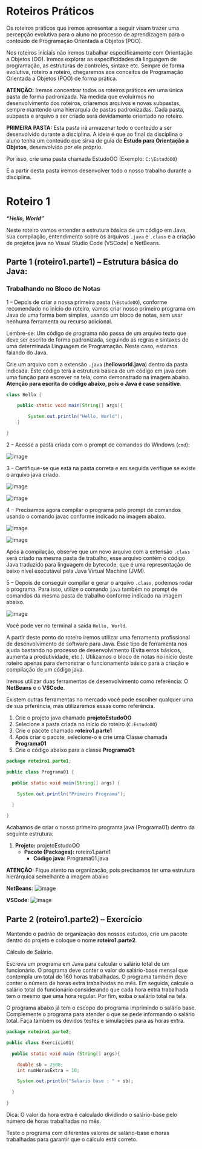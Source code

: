 # Roteiros Práticos


Os roteiros práticos que iremos apresentar a seguir visam trazer uma percepção evolutiva para o aluno no processo de aprendizagem para o conteúdo de Programação Orientada a Objetos (POO).

Nos roteiros iniciais não iremos trabalhar especificamente com Orientação a Objetos (OO). Iremos explorar as especificidades da linguagem de programação, as estruturas de controles, sintaxe etc. Sempre de forma evolutiva, roteiro a roteiro, chegaremos aos conceitos de Programação Orientada a Objetos (POO) de forma prática.

**ATENÇÃO:**
Iremos concentrar todos os roteiros práticos em uma única pasta de forma padronizada. Na medida que evoluirmos no desenvolvimento dos roteiros, criaremos arquivos e novas subpastas, sempre mantendo uma hierarquia de pastas padronizadas. Cada pasta, subpasta e arquivo a ser criado será devidamente orientado no roteiro.

**PRIMEIRA PASTA:**
Esta pasta irá armazenar todo o conteúdo a ser desenvolvido durante a disciplina. 
A ideia é que ao final da disciplina o aluno tenha um conteúdo que sirva de guia de **Estudo para Orientação a Objetos**, desenvolvido por ele próprio.

Por isso, crie uma pasta chamada EstudoOO (Exemplo: ```C:\EstudoOO```)

E a partir desta pasta iremos desenvolver todo o nosso trabalho durante a disciplina.

# Roteiro 1

**_“Hello, World”_**

Neste roteiro vamos entender a estrutura básica de um código em Java, sua compilação, entendimento sobre os arquivos ```.java``` e ```.class``` e a criação de projetos java no Visual Studio Code (VSCode) e NetBeans.

## Parte 1 (roteiro1.parte1) – Estrutura básica do Java:

### Trabalhando no Bloco de Notas

1 – Depois de criar a nossa primeira pasta (```\EstudoOO```), conforme recomendado no início do roteiro, vamos criar nosso primeiro programa em Java de uma forma bem simples, usando um bloco de notas, sem usar nenhuma ferramenta ou recurso adicional. 

Lembre-se: Um código de programa não passa de um arquivo texto que deve ser escrito de forma padronizada, seguindo as regras e sintaxes de uma determinada Linguagem de Programação. Neste caso, estamos falando do Java.  

Crie um arquivo com a extensão ```.java``` (**helloworld.java**) dentro da pasta indicada. Este código terá a estrutura básica de um código em java com uma função para escrever na tela, como demonstrado na imagem abaixo. **Atenção para escrita do código abaixo, pois o Java é case sensitive**.

```java
class Hello {

	public static void main(String[] args){

		System.out.println("Hello, World");
	}

}
```
2 – Acesse a pasta criada com o prompt de comandos do Windows (```cmd```):

![image](https://github.com/user-attachments/assets/e2127a24-8299-4444-8c8c-bd654682a9c5)

3 – Certifique-se que está na pasta correta e em seguida verifique se existe o arquivo java criado.

![image](https://github.com/user-attachments/assets/7a7b18ad-f94c-42e6-a53d-e81c8e377ec0)

![image](https://github.com/user-attachments/assets/577c45db-ab88-41f4-8c54-eb6e723cdaaf)

4 – Precisamos agora compilar o programa pelo prompt de comandos usando o comando javac conforme indicado na imagem abaixo.

![image](https://github.com/user-attachments/assets/94b34047-ffb7-4c54-8a4b-4b4bd43777be)

![image](https://github.com/user-attachments/assets/0fe73306-3d99-42ec-864c-066d137699d3)

Após a compilação, observe que um novo arquivo com a extensão ```.class``` será criado na mesma pasta de trabalho, esse arquivo contém o código Java traduzido para linguagem de bytecode, que é uma representação de baixo nível executável pela Java Virtual Machine (JVM).

5 – Depois de conseguir compilar e gerar o arquivo ```.class```, podemos rodar o programa. Para isso, utilize o comando ```java``` também no prompt de comandos da mesma pasta de trabalho conforme indicado na imagem abaixo.

![image](https://github.com/user-attachments/assets/a259c007-787d-4ac1-9ac4-e8b83647dbb7)

Você pode ver no terminal a saída ```Hello, World```.

A partir deste ponto do roteiro iremos utilizar uma ferramenta profissional de desenvolvimento de software para Java. Esse tipo de ferramenta nos ajuda bastando no processo de desenvolvimento (Evita erros básicos, aumenta a produtividade, etc.). Utilizamos o bloco de notas no início deste roteiro apenas para demonstrar o funcionamento básico para a criação e compilação de um código java.

Iremos utilizar duas ferramentas de desenvolvimento como referência: O **NetBeans** e o **VSCode**. 

Existem outras ferramentas no mercado você pode escolher qualquer uma de sua prferência, mas utilizaremos essas como referência.

1. Crie o projeto java chamado **projetoEstudoOO**
2. Selecione a pasta criada no início do roteiro (```C:EstudoOO```)
3. Crie o pacote chamado **roteiro1.parte1**
4. Após criar o pacote, selecione-o e crie uma Classe chamada **Programa01**
5. Crie o código abaixo para a classe **Programa01**:

```java
package roteiro1.parte1;

public class Programa01 {

  public static void main(String[] args) {

    System.out.println("Primeiro Programa");

  }

}
```

Acabamos de criar o nosso primeiro programa java (Programa01) dentro da seguinte estrutura:
1. **Projeto:** projetoEstudoOO
    - **Pacote (Packages):** roteiro1.parte1
      - **Código java:** Programa01.java

**ATENÇÃO:** Fique atento na organização, pois precisamos ter uma estrutura hierárquica semelhante a imagem abaixo


**NetBeans**: ![image](https://github.com/user-attachments/assets/c53c8e2f-decd-4195-9f02-d5a2076c8b80)

**VSCode**: ![image](https://github.com/user-attachments/assets/efcdca81-7fcd-4df7-a83e-bcf3c1a8411d)

## Parte 2 (roteiro1.parte2) – Exercício

Mantendo o padrão de organização dos nossos estudos, crie um pacote dentro do projeto e coloque o nome **roteiro1.parte2**.

Cálculo de Salário.

Escreva um programa em Java para calcular o salário total de um funcionário. O programa deve conter o valor do salário-base mensal que contempla um total de 160 horas trabalhadas. O programa também deve conter o número de horas extra trabalhadas no mês. 
Em seguida, calcule o salário total do funcionário considerando que cada hora extra trabalhada tem o mesmo que uma hora regular. Por fim, exiba o salário total na tela.

O programa abaixo já tem o escopo do programa imprimindo o salário base. Complemente o programa para atender o que se pede informando o salário total. Faça também os devidos testes e simulações para as horas extra.

```java
package roteiro1.parte2;

public class Exercicio01{

  public static void main (String[] args){

    double sb = 2500;
    int numHorasExtra = 10;

    System.out.println("Salario base : " + sb);

  }

}
```

Dica: O valor da hora extra é calculado dividindo o salário-base pelo número de horas trabalhadas no mês.

Teste o programa com diferentes valores de salário-base e horas trabalhadas para garantir que o cálculo está correto.


